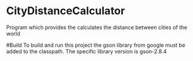 # CityDistanceCalculator
Program which provides the calculates the distance between cities of the world

#Build
To build and run this project the gson library from google must be added to the classpath.
The specific library version is gson-2.8.4